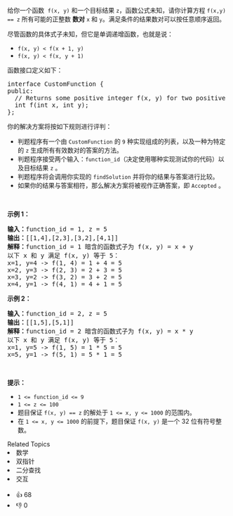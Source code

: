 <p>给你一个函数&nbsp;&nbsp;<code>f(x, y)</code>&nbsp;和一个目标结果&nbsp;<code>z</code>，函数公式未知，请你计算方程&nbsp;<code>f(x,y) == z</code>&nbsp;所有可能的正整数 <strong>数对</strong>&nbsp;<code>x</code> 和 <code>y</code>。满足条件的结果数对可以按任意顺序返回。</p>

<p>尽管函数的具体式子未知，但它是单调递增函数，也就是说：</p>

<ul> 
 <li><code>f(x, y) &lt; f(x + 1, y)</code></li> 
 <li><code>f(x, y) &lt; f(x, y + 1)</code></li> 
</ul>

<p>函数接口定义如下：</p>

<pre>
interface CustomFunction {
public:
  // Returns some positive integer f(x, y) for two positive integers x and y based on a formula.
  int f(int x, int y);
};</pre>

<p>你的解决方案将按如下规则进行评判：</p>

<ul> 
 <li>判题程序有一个由 <code>CustomFunction</code> 的 <code>9</code> 种实现组成的列表，以及一种为特定的 <code>z</code> 生成所有有效数对的答案的方法。</li> 
 <li>判题程序接受两个输入：<code>function_id</code>（决定使用哪种实现测试你的代码）以及目标结果 <code>z</code> 。</li> 
 <li>判题程序将会调用你实现的 <code>findSolution</code> 并将你的结果与答案进行比较。</li> 
 <li>如果你的结果与答案相符，那么解决方案将被视作正确答案，即 <code>Accepted</code> 。</li> 
</ul>

<p>&nbsp;</p>

<p><strong>示例 1：</strong></p>

<pre>
<strong>输入：</strong>function_id = 1, z = 5
<strong>输出：</strong>[[1,4],[2,3],[3,2],[4,1]]
<strong>解释：</strong>function_id = 1 暗含的函数式子为 f(x, y) = x + y
以下 x 和 y 满足 f(x, y) 等于 5：
x=1, y=4 -&gt; f(1, 4) = 1 + 4 = 5
x=2, y=3 -&gt; f(2, 3) = 2 + 3 = 5
x=3, y=2 -&gt; f(3, 2) = 3 + 2 = 5
x=4, y=1 -&gt; f(4, 1) = 4 + 1 = 5
</pre>

<p><strong>示例 2：</strong></p>

<pre>
<strong>输入：</strong>function_id = 2, z = 5
<strong>输出：</strong>[[1,5],[5,1]]
<strong>解释：</strong>function_id = 2 暗含的函数式子为 f(x, y) = x * y
以下 x 和 y 满足 f(x, y) 等于 5：
x=1, y=5 -&gt; f(1, 5) = 1 * 5 = 5
x=5, y=1 -&gt; f(5, 1) = 5 * 1 = 5</pre>

<p>&nbsp;</p>

<p><strong>提示：</strong></p>

<ul> 
 <li><code>1 &lt;= function_id &lt;= 9</code></li> 
 <li><code>1 &lt;= z &lt;= 100</code></li> 
 <li>题目保证&nbsp;<code>f(x, y) == z</code>&nbsp;的解处于&nbsp;<code>1 &lt;= x, y &lt;= 1000</code>&nbsp;的范围内。</li> 
 <li>在 <code>1 &lt;= x, y &lt;= 1000</code>&nbsp;的前提下，题目保证&nbsp;<code>f(x, y)</code>&nbsp;是一个&nbsp;32 位有符号整数。</li> 
</ul>

<div><div>Related Topics</div><div><li>数学</li><li>双指针</li><li>二分查找</li><li>交互</li></div></div><br><div><li>👍 68</li><li>👎 0</li></div>